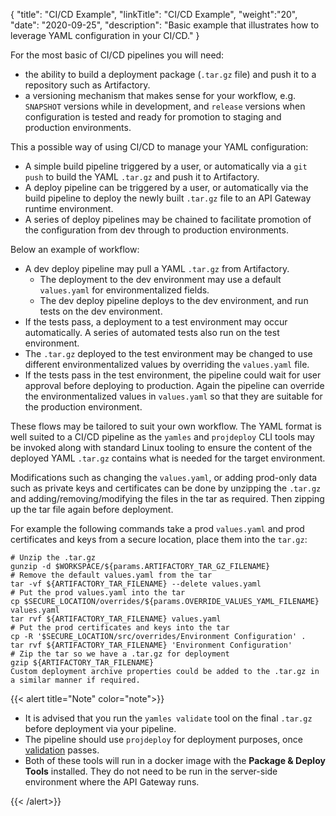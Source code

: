 {
"title": "CI/CD Example",
"linkTitle": "CI/CD Example",
"weight":"20",
"date": "2020-09-25",
"description": "Basic example that illustrates how to leverage YAML configuration in your CI/CD."
}

For the most basic of CI/CD pipelines you will need:

* the ability to build a deployment package (`.tar.gz` file) and push it to a repository such as Artifactory.
* a versioning mechanism that makes sense for your workflow, e.g. `SNAPSHOT` versions while in development, and `release` versions when configuration is tested and ready for promotion to staging and production environments.

This a possible way of using CI/CD to manage your YAML configuration:

* A simple build pipeline triggered by a user, or automatically via a `git push` to build the YAML `.tar.gz` and push it to Artifactory.
* A deploy pipeline can be triggered by a user, or automatically via the build pipeline to deploy the newly built `.tar.gz` file to an API Gateway runtime environment.
* A series of deploy pipelines may be chained to facilitate promotion of the configuration from dev through to production environments.

Below an example of workflow:

* A dev deploy pipeline may pull a YAML `.tar.gz` from Artifactory.
    * The deployment to the dev environment may use a default `values.yaml` for environmentalized fields.
    * The dev deploy pipeline deploys to the dev environment, and run tests on the dev environment.
* If the tests pass, a deployment to a test environment may occur automatically. A series of automated tests also run on the test environment.
* The `.tar.gz` deployed to the test environment may be changed to use different environmentalized values by overriding the `values.yaml` file.
* If the tests pass in the test environment, the pipeline could wait for user approval before deploying to production. Again the pipeline can override the environmentalized values in `values.yaml` so that they are suitable for the production environment.

These flows may be tailored to suit your own workflow. The YAML format is well suited to a CI/CD pipeline as the `yamles` and `projdeploy` CLI tools may be invoked along with standard Linux tooling to ensure the content of the deployed YAML `.tar.gz` contains what is needed for the target environment.

Modifications such as changing the `values.yaml`, or adding prod-only data such as private keys and certificates can be done by unzipping the `.tar.gz` and adding/removing/modifying the files in the tar as required. Then zipping up the tar file again before deployment.

For example the following commands take a prod `values.yaml` and prod certificates and keys from a secure location, place them into the `tar.gz`:

```
# Unzip the .tar.gz
gunzip -d $WORKSPACE/${params.ARTIFACTORY_TAR_GZ_FILENAME}
# Remove the default values.yaml from the tar
tar -vf ${ARTIFACTORY_TAR_FILENAME} --delete values.yaml
# Put the prod values.yaml into the tar
cp $SECURE_LOCATION/overrides/${params.OVERRIDE_VALUES_YAML_FILENAME} values.yaml
tar rvf ${ARTIFACTORY_TAR_FILENAME} values.yaml
# Put the prod certificates and keys into the tar
cp -R '$SECURE_LOCATION/src/overrides/Environment Configuration' .
tar rvf ${ARTIFACTORY_TAR_FILENAME} 'Environment Configuration'
# Zip the tar so we have a .tar.gz for deployment
gzip ${ARTIFACTORY_TAR_FILENAME}
Custom deployment archive properties could be added to the .tar.gz in a similar manner if required.
```

{{< alert title="Note" color="note">}}

* It is advised that you run the `yamles validate` tool on the final `.tar.gz` before deployment via your pipeline.
* The pipeline should use `projdeploy` for deployment purposes, once [validation](/docs/apim_yamles/yamles_cli#how-to-validate-configuration-changes-in-the-yaml-configuration) passes.
* Both of these tools will run in a docker image with the **Package & Deploy Tools** installed. They do not need to be run in the server-side environment where the API Gateway runs.

{{< /alert>}}